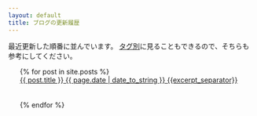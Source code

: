 ```yaml
---
layout: default
title: ブログの更新履歴
---
```

最近更新した順番に並んでいます。
<a href="staff.html" class="btn">タグ別</a>に見ることもできるので、そちらも参考にしてください。

<ul style="list-style: none;">
  {% for post in site.posts %}
    <li>
      <div class="block">
        <a href="{{ post.url }}">
          {{ post.title }}  
          {{ page.date | date_to_string }}
          {{excerpt_separator}}
        </a>
      <div><br><br>
    </li>
  {% endfor %}
</ul>
